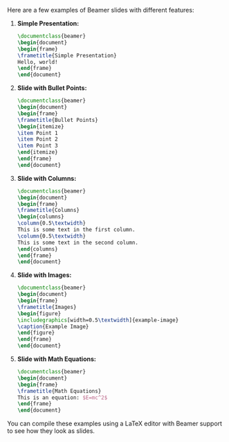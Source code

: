 Here are a few examples of Beamer slides with different features:

1. **Simple Presentation:**
   ```latex
   \documentclass{beamer}
   \begin{document}
   \begin{frame}
   \frametitle{Simple Presentation}
   Hello, world!
   \end{frame}
   \end{document}
   ```

2. **Slide with Bullet Points:**
   ```latex
   \documentclass{beamer}
   \begin{document}
   \begin{frame}
   \frametitle{Bullet Points}
   \begin{itemize}
   \item Point 1
   \item Point 2
   \item Point 3
   \end{itemize}
   \end{frame}
   \end{document}
   ```

3. **Slide with Columns:**
   ```latex
   \documentclass{beamer}
   \begin{document}
   \begin{frame}
   \frametitle{Columns}
   \begin{columns}
   \column{0.5\textwidth}
   This is some text in the first column.
   \column{0.5\textwidth}
   This is some text in the second column.
   \end{columns}
   \end{frame}
   \end{document}
   ```

4. **Slide with Images:**
   ```latex
   \documentclass{beamer}
   \begin{document}
   \begin{frame}
   \frametitle{Images}
   \begin{figure}
   \includegraphics[width=0.5\textwidth]{example-image}
   \caption{Example Image}
   \end{figure}
   \end{frame}
   \end{document}
   ```

5. **Slide with Math Equations:**
   ```latex
   \documentclass{beamer}
   \begin{document}
   \begin{frame}
   \frametitle{Math Equations}
   This is an equation: $E=mc^2$
   \end{frame}
   \end{document}
   ```

You can compile these examples using a LaTeX editor with Beamer support to see how they look as slides.